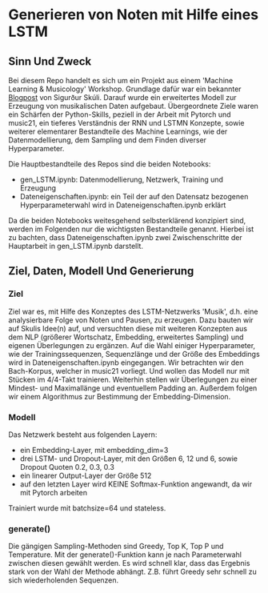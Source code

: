 # Generieren von Noten mit Hilfe eines LSTM

## Sinn Und Zweck

Bei diesem Repo handelt es sich um ein Projekt aus einem 'Machine Learning & Musicology' Workshop. Grundlage dafür war ein bekannter [Blogpost](https://towardsdatascience.com/how-to-generate-music-using-a-lstm-neural-network-in-keras-68786834d4c5) von Sigurður Skúli. Darauf wurde ein erweitertes Modell zur Erzeugung von musikalischen Daten aufgebaut. Übergeordnete Ziele waren ein Schärfen der Python-Skills, peziell in der Arbeit mit Pytorch und music21, ein tieferes Verständnis der RNN und LSTMN Konzepte, sowie weiterer elementarer Bestandteile des Machine Learnings, wie der Datenmodellierung, dem Sampling und dem Finden diverser Hyperparameter. 


Die Hauptbestandteile des Repos sind die beiden Notebooks:

- gen_LSTM.ipynb: Datenmodellierung, Netzwerk, Training und Erzeugung
- Dateneigenschaften.ipynb: ein Teil der auf den Datensatz bezogenen Hyperparameterwahl wird in Dateneigenschaften.ipynb erklärt

Da die beiden Notebooks weitesgehend selbsterklärend konzipiert sind, werden im Folgenden nur die wichtigsten Bestandteile genannt. Hierbei ist zu bachten, dass Dateneigenschaften.ipynb zwei Zwischenschritte der Hauptarbeit in gen_LSTM.ipynb darstellt. 

## Ziel, Daten, Modell Und Generierung

### Ziel
Ziel war es, mit Hilfe des Konzeptes des LSTM-Netzwerks 'Musik', d.h. eine analysierbare Folge von Noten und Pausen, zu erzeugen. Dazu bauten wir auf Skulis Idee(n) auf, und versuchten diese mit weiteren Konzepten aus dem NLP (größerer Wortschatz, Embedding, erweitertes Sampling) und eigenen Überlegungen zu ergänzen. Auf die Wahl einiger Hyperparameter, wie der Trainingssequenzen, Sequenzlänge und der Größe des Embeddings wird in Dateneigenschaften.ipynb eingegangen. Wir betrachten wir den Bach-Korpus, welcher in music21 vorliegt. Und wollen das Modell nur mit Stücken im 4/4-Takt trainieren. Weiterhin stellen wir Überlegungen zu einer Mindest- und Maximallänge und eventuellem Padding an. Außerdem folgen wir einem Algorithmus zur Bestimmung der Embedding-Dimension.

### Modell
Das Netzwerk besteht aus folgenden Layern:
- ein Embedding-Layer, mit embedding_dim=3
- drei LSTM- und Dropout-Layer, mit den Größen 6, 12 und 6, sowie Dropout Quoten 0.2, 0.3, 0.3
- ein linearer Output-Layer der Größe 512
- auf den letzten Layer wird KEINE Softmax-Funktion angewandt, da wir mit Pytorch arbeiten

Trainiert wurde mit batchsize=64 und stateless.

### generate()
Die gängigen Sampling-Methoden sind Greedy, Top K, Top P und Temperature. Mit der generate()-Funktion kann je nach Parameterwahl zwischen diesen gewählt werden. Es wird schnell klar, dass das Ergebnis stark von der Wahl der Methode abhängt. Z.B. führt Greedy sehr schnell zu sich wiederholenden Sequenzen.
